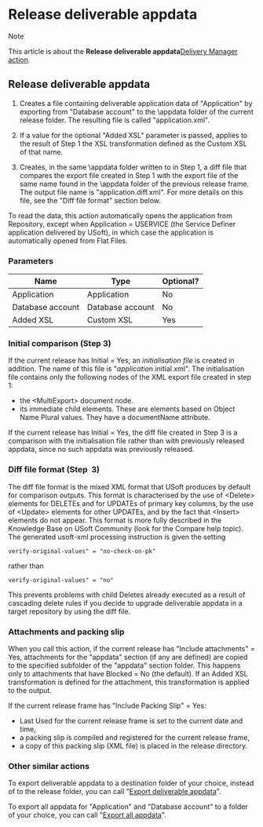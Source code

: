 # Release deliverable appdata



> [!NOTE]
> This article is about the **Release deliverable appdata**[Delivery Manager action](/docs/Continuous%20delivery/Delivery%20Manager%20actions%20by%20name).

## **Release deliverable appdata**

1. Creates a file containing deliverable application data of "Application" by exporting from "Database account" to the \\appdata folder of the current release folder. The resulting file is called "application.xml".

2. If a value for the optional "Added XSL" parameter is passed, applies to the result of Step 1 the XSL transformation defined as the Custom XSL of that name.

3. Creates, in the same \\appdata folder written to in Step 1, a diff file that compares the export file created in Step 1 with the export file of the same name found in the \\appdata folder of the previous release frame. The output file name is "application.diff.xml". For more details on this file, see the "Diff file format" section below.

To read the data, this action automatically opens the application from Repository, except when Application = USERVICE (the Service Definer application delivered by USoft), in which case the application is automatically opened from Flat Files.

### Parameters

|**Name**|**Type**|**Optional?**|
|--------|--------|--------|
|Application|Application|No      |
|Database account|Database account|No      |
|Added XSL|Custom XSL|Yes     |



### Initial comparison (Step 3)

If the current release has Initial = Yes, an *initialisation file* is created in addition. The name of this file is "*application*.initial.xml". The initialisation file contains only the following nodes of the XML export file created in step 1:

- the \<MultiExport> document node.
- its immediate child elements. These are elements based on Object Name Plural values. They have a documentName attribute.

If the current release has Initial = Yes, the diff file created in Step 3 is a comparison with the initialisation file rather than with previously released appdata, since no such appdata was previously released.

### Diff file format (Step  3)

The diff file format is the mixed XML format that USoft produces by default for comparison outputs. This format is characterised by the use of \<Delete> elements for DELETEs and for UPDATEs of primary key columns, by the use of \<Update> elements for other UPDATEs, and by the fact that \<Insert> elements do not appear. This format is more fully described in the Knowledge Base on USoft Community (look for the Compare help topic).
The generated usoft-xml processing instruction is given the setting

```
verify-original-values" = "no-check-on-pk"
```

rather than

```
verify-original-values" = "no"
```

This prevents problems with child Deletes already executed as a result of cascading delete rules if you decide to upgrade deliverable appdata in a target repository by using the diff file.

### Attachments and packing slip

When you call this action, if the current release has "Include attachments" = Yes, attachments for the "appdata" section (if any are defined) are copied to the specified subfolder of the "appdata" section folder. This happens only to attachments that have Blocked = No (the default). If an Added XSL transformation is defined for the attachment, this transformation is applied to the output.

If the current release frame has "Include Packing Slip" = Yes:

- Last Used for the current release frame is set to the current date and time,
- a packing slip is compiled and registered for the current release frame,
- a copy of this packing slip (XML file) is placed in the release directory.

### Other similar actions

To export deliverable appdata to a destination folder of your choice, instead of to the release folder, you can call "[Export deliverable appdata](/docs/Continuous%20delivery/Delivery%20Manager%20actions%20by%20name/Export%20deliverable%20appdata.md)".

To export all appdata for "Application" and "Database account" to a folder of your choice, you can call "[Export all appdata](/docs/Continuous%20delivery/Delivery%20Manager%20actions%20by%20name/Export%20all%20appdata.md)".